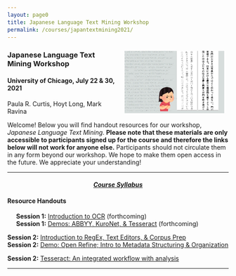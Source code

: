 ```yaml
---
layout: page0
title: Japanese Language Text Mining Workshop
permalink: /courses/japantextmining2021/
---
```


<div style>
<img src="/images/japantextmining21_bg.png" style="float:right;max-width:45%;padding: 10px 10px 10px 15px;">
</div><h3>Japanese Language Text Mining Workshop</h3><p>
<h4>University of Chicago, July 22 & 30, 2021</h4>
<p></p>
Paula R. Curtis, Hoyt Long, Mark Ravina<p></p>
<p></p>
Welcome! Below you will find handout resources for our workshop, <em>Japanese Language Text Mining</em>. <b>Please note that these materials are only accessible to participants signed up for the course and therefore the links below will not work for anyone else.</b> Participants should not circulate them in any form beyond our workshop. We hope to make them open access in the future. We appreciate your understanding!
<p></p>
<hr>
<p></p>
<center><em><h4><a href="https://docs.google.com/document/d/1iLEgVcc58ZGhEf3cBaAipagmApRL3e4LLjVXxbnFD0k/edit?usp=sharing">Course Syllabus</a></h4></em></center><p></p>
<p></p>
<h4>Resource Handouts</h4><p></p>

<span style="padding-left: 20px; display:block"><b>Session 1:</b> <a href="https://docs.google.com/document/d/1bv01boCHU7EuM6WIEn2wt2W8Wq_v0Uq4m6IpwmbAgQw/edit?usp=sharing/">Introduction to OCR</a> (forthcoming)<br>
<b>Session 1:</b> <a href="https://docs.google.com/document/d/1WGixuEibvyMdRP5UuxGQPscnloZ1Uyll3lIAV6j1aZ0/edit?usp=sharing">Demos: ABBYY, KuroNet, & Tesseract</a> (forthcoming)<br>
<p></p>
<b>Session 2:</b> <a href="https://docs.google.com/document/d/1V14yYar7YN2N8Yci7DI_Ap7jNDqYhh0nGhSwVpnYSEc/edit?usp=sharing">Introduction to RegEx, Text Editors, & Corpus Prep</a><br>
<b>Session 2:</b> <a href="https://docs.google.com/document/d/1LA-acaMUMQxS9NbJm_ZNRWEYM_JgV96isvI1AMGSia0/edit?usp=sharing">Demo: Open Refine; Intro to Metadata Structuring & Organization</a><br>

<b>Session 2:</b> <a href="https://docs.google.com/document/d/1NUNtG_uh48oTAQrP2GPtoHA-WUJZGwm2AilEUub8yuU/edit?usp=sharing">Tesseract: An integrated workflow with analysis</a><br>
</span>
<p></p>
<p></p>
<hr>
<p></p>
